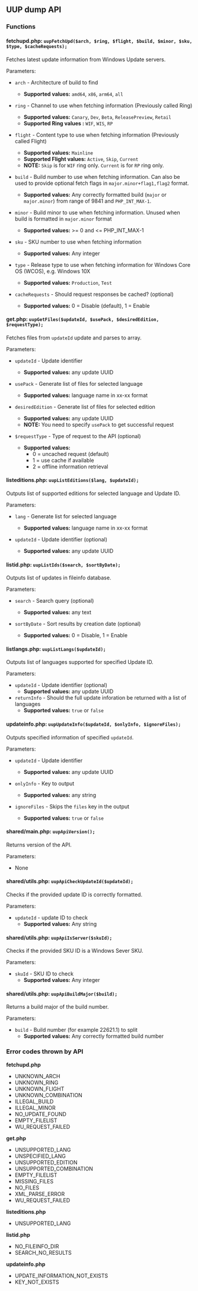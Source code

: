 UUP dump API
------------

### Functions
#### fetchupd.php: `uupFetchUpd($arch, $ring, $flight, $build, $minor, $sku, $type, $cacheRequests);`
Fetches latest update information from Windows Update servers.

Parameters:
 - `arch` - Architecture of build to find
   - **Supported values:** `amd64`, `x86`, `arm64`, `all`

 - `ring` - Channel to use when fetching information (Previously called Ring)
   - **Supported values:** `Canary`, `Dev`, `Beta`, `ReleasePreview`, `Retail`
   - **Supported Ring values :** `WIF`, `WIS`, `RP`

 - `flight` - Content type to use when fetching information (Previously called Flight)
   - **Supported values:** `Mainline`
   - **Supported Flight values:** `Active`, `Skip`, `Current`
   - **NOTE:** `Skip` is for `WIF` ring only. `Current` is for `RP` ring only.

 - `build` - Build number to use when fetching information. Can also be used to provide optional fetch flags in `major.minor+flag1,flag2` format.
   - **Supported values:** Any correctly formatted build (`major` or `major.minor`) from range of 9841 and `PHP_INT_MAX-1`.

 - `minor` - Build minor to use when fetching information. Unused when build is formatted in `major.minor` format
   - **Supported values:** >= 0 and <= PHP_INT_MAX-1

 - `sku` - SKU number to use when fetching information
   - **Supported values:** Any integer

 - `type` - Release type to use when fetching information for Windows Core OS (WCOS), e.g. Windows 10X
   - **Supported values:** `Production`, `Test`

 - `cacheRequests` - Should request responses be cached? (optional)
   - **Supported values:** 0 = Disable (default), 1 = Enable

#### get.php: `uupGetFiles($updateId, $usePack, $desiredEdition, $requestType);`
Fetches files from `updateId` update and parses to array.

Parameters:
 - `updateId` - Update identifier
   - **Supported values:** any update UUID

 - `usePack` - Generate list of files for selected language
   - **Supported values:** language name in xx-xx format

 - `desiredEdition` - Generate list of files for selected edition
   - **Supported values:** any update UUID
   - **NOTE:** You need to specify `usePack` to get successful request

 - `$requestType` - Type of request to the API (optional)
   - **Supported values:**
     - 0 = uncached request (default)
     - 1 = use cache if available
     - 2 = offline information retrieval

#### listeditions.php: `uupListEditions($lang, $updateId);`
Outputs list of supported editions for selected language and Update ID.

Parameters:
 - `lang` - Generate list for selected language
   - **Supported values:** language name in xx-xx format

 - `updateId` - Update identifier (optional)
   - **Supported values:** any update UUID

#### listid.php: `uupListIds($search, $sortByDate);`
Outputs list of updates in fileinfo database.

Parameters:
 - `search` - Search query (optional)
   - **Supported values:** any text

 - `sortByDate` - Sort results by creation date (optional)
   - **Supported values:** 0 = Disable, 1 = Enable


#### listlangs.php: `uupListLangs($updateId);`
Outputs list of languages supported for specified Update ID.

Parameters:
 - `updateId` - Update identifier (optional)
   - **Supported values:** any update UUID
 - `returnInfo` - Should the full update inforation be returned with a list of languages
   - **Supported values:** `true` or `false`


#### updateinfo.php: `uupUpdateInfo($updateId, $onlyInfo, $ignoreFiles);`
Outputs specified information of specified `updateId`.

Parameters:
 - `updateId` - Update identifier
   - **Supported values:** any update UUID

 - `onlyInfo` - Key to output
   - **Supported values:** any string

 - `ignoreFiles` - Skips the `files` key in the output
   - **Supported values:** `true` or `false`

#### shared/main.php: `uupApiVersion();`
Returns version of the API.

Parameters:
 - None

#### shared/utils.php: `uupApiCheckUpdateId($updateId);`
Checks if the provided update ID is correctly formatted.

Parameters:
 - `updateId` - update ID to check
   - **Supported values:** Any string

#### shared/utils.php: `uupApiIsServer($skuId);`
Checks if the provided SKU ID is a Windows Sever SKU.

Parameters:
 - `skuId` - SKU ID to check
   - **Supported values:** Any integer

#### shared/utils.php: `uupApiBuildMajor($build);`
Returns a build major of the build number.

Parameters:
 - `build` - Build number (for example 22621.1) to split
   - **Supported values:** Any correctly formatted build number

### Error codes thrown by API
**fetchupd.php**
 - UNKNOWN_ARCH
 - UNKNOWN_RING
 - UNKNOWN_FLIGHT
 - UNKNOWN_COMBINATION
 - ILLEGAL_BUILD
 - ILLEGAL_MINOR
 - NO_UPDATE_FOUND
 - EMPTY_FILELIST
 - WU_REQUEST_FAILED

**get.php**
 - UNSUPPORTED_LANG
 - UNSPECIFIED_LANG
 - UNSUPPORTED_EDITION
 - UNSUPPORTED_COMBINATION
 - EMPTY_FILELIST
 - MISSING_FILES
 - NO_FILES
 - XML_PARSE_ERROR
 - WU_REQUEST_FAILED

**listeditions.php**
 - UNSUPPORTED_LANG

**listid.php**
 - NO_FILEINFO_DIR
 - SEARCH_NO_RESULTS

**updateinfo.php**
 - UPDATE_INFORMATION_NOT_EXISTS
 - KEY_NOT_EXISTS

